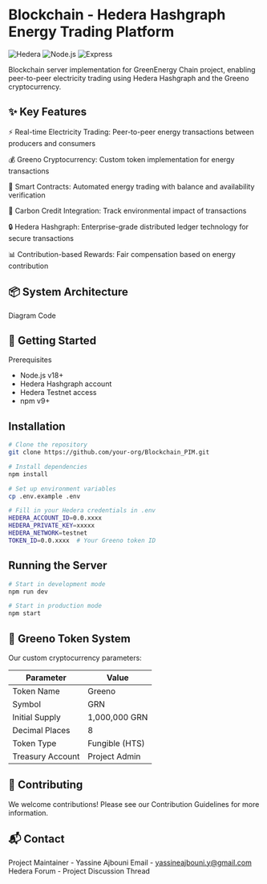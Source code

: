 
Blockchain - Hedera Hashgraph Energy Trading Platform
========================================================

![Hedera](https://img.shields.io/badge/Hedera-Hashgraph-%252300a8e0?style=for-the-badge)
![Node.js](https://img.shields.io/badge/Node.js-18.x-%2523339933?style=for-the-badge)
![Express](https://img.shields.io/badge/Express-4.x-%2523000000?style=for-the-badge)

Blockchain server implementation for GreenEnergy Chain project, enabling peer-to-peer electricity trading using Hedera Hashgraph and the Greeno cryptocurrency.

✨ Key Features
---------------
⚡️ Real-time Electricity Trading: Peer-to-peer energy transactions between producers and consumers

💰 Greeno Cryptocurrency: Custom token implementation for energy transactions

🤝 Smart Contracts: Automated energy trading with balance and availability verification

🌳 Carbon Credit Integration: Track environmental impact of transactions

🔒 Hedera Hashgraph: Enterprise-grade distributed ledger technology for secure transactions

📊 Contribution-based Rewards: Fair compensation based on energy contribution

📦 System Architecture
----------------------
Diagram
Code

🚀 Getting Started
------------------
Prerequisites
- Node.js v18+
- Hedera Hashgraph account
- Hedera Testnet access
- npm v9+

Installation
------------
```bash
# Clone the repository
git clone https://github.com/your-org/Blockchain_PIM.git

# Install dependencies
npm install

# Set up environment variables
cp .env.example .env

# Fill in your Hedera credentials in .env
HEDERA_ACCOUNT_ID=0.0.xxxx
HEDERA_PRIVATE_KEY=xxxxx
HEDERA_NETWORK=testnet
TOKEN_ID=0.0.xxxx  # Your Greeno token ID
```

Running the Server
------------------
```bash
# Start in development mode
npm run dev

# Start in production mode
npm start
```

🌿 Greeno Token System
----------------------
Our custom cryptocurrency parameters:

| Parameter       | Value                |
|-----------------|----------------------|
| Token Name      | Greeno               |
| Symbol          | GRN                  |
| Initial Supply  | 1,000,000 GRN       |
| Decimal Places  | 8                    |
| Token Type      | Fungible (HTS)       |
| Treasury Account| Project Admin        |


🤝 Contributing
---------------
We welcome contributions! Please see our Contribution Guidelines for more information.

📬 Contact
----------
Project Maintainer - Yassine Ajbouni
Email - yassineajbouni.y@gmail.com
Hedera Forum - Project Discussion Thread
